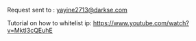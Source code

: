 Request sent to : yayine2713@darkse.com

Tutorial on how to whitelist ip: https://www.youtube.com/watch?v=MktI3cQEuhE

